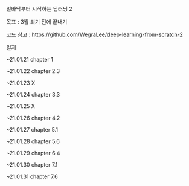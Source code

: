 밑바닥부터 시작하는 딥러닝 2

목표 : 3월 되기 전에 끝내기

코드 참고 :  https://github.com/WegraLee/deep-learning-from-scratch-2

일지

~21.01.21 chapter 1

~21.01.22 chapter 2.3

~21.01.23 X

~21.01.24 chapter 3.3

~21.01.25 X

~21.01.26 chapter 4.2

~21.01.27 chapter 5.1

~21.01.28 chapter 5.6

~21.01.29 chapter 6.4

~21.01.30 chapter 7.1

~21.01.31 chapter 7.6